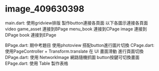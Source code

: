 # image_409630398
main.dart:  使用gridview排版 製作button連接各頁面
            以下各圖示連接各頁面
            video game_asset 連接到BPage
            menu_book       連接到CPage
            image           連接到DPage
            book            連接到EPage

BPage.dart: 期中考題目 使用photoview 搭配button進行圖片切換
CPage.dart: 使用PageController + Transform.translate
            在 UI 畫面滑動 進行頁面切換
DPage.dart: 使用 NetworkImage 網路隨機抓圖 
            button按鍵可切換畫面
EPage.dart: 使用 Table 製作表格